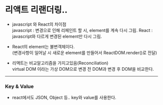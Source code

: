 # 리액트 리랜더링..

- javascript 와 React의 차이점    
javascript : 변경으로 인해 리페인트 할 시, element를 계속 다시 그림.
React : javascript와 다르게 변경된 element만 다시 그림.

- React의 element는 불변객체이다.      
(변경사항이 일어날 시 새로운 element를 만들어서 ReactDOM.render()로 전달)

- 리액트는 비교알고리즘을 가지고있음(Reconciliation)       
virtual DOM 이라는 가상 DOM으로 변경 전 DOM과 변경 후 DOM을 비교한다.

- - -
### Key & Value

- react에서도 JSON, Object 등.. key와 value를 사용한다.